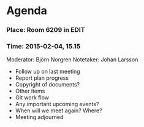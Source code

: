 # Agenda

### Place: Room 6209 in EDIT
### Time: 2015-02-04, 15.15

Moderator: Björn Norgren
Notetaker: Johan Larsson

- Follow up on last meeting
 - Report plan progress
- Copyright of documents?
- Other items
 - Git work flow
- Any important upcoming events?
- When will we meet again? Where?
- Meeting adjourned
